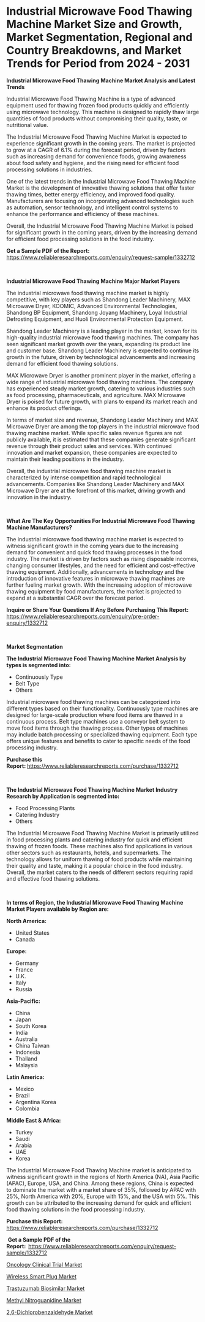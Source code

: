 <p><h1>Industrial Microwave Food Thawing Machine Market Size and Growth, Market Segmentation, Regional and Country Breakdowns, and Market Trends for Period from 2024 -  2031</h1></p><p><strong>Industrial Microwave Food Thawing Machine Market Analysis and Latest Trends</strong></p>
<p><p>Industrial Microwave Food Thawing Machine is a type of advanced equipment used for thawing frozen food products quickly and efficiently using microwave technology. This machine is designed to rapidly thaw large quantities of food products without compromising their quality, taste, or nutritional value.</p><p>The Industrial Microwave Food Thawing Machine Market is expected to experience significant growth in the coming years. The market is projected to grow at a CAGR of 6.1% during the forecast period, driven by factors such as increasing demand for convenience foods, growing awareness about food safety and hygiene, and the rising need for efficient food processing solutions in industries.</p><p>One of the latest trends in the Industrial Microwave Food Thawing Machine Market is the development of innovative thawing solutions that offer faster thawing times, better energy efficiency, and improved food quality. Manufacturers are focusing on incorporating advanced technologies such as automation, sensor technology, and intelligent control systems to enhance the performance and efficiency of these machines.</p><p>Overall, the Industrial Microwave Food Thawing Machine Market is poised for significant growth in the coming years, driven by the increasing demand for efficient food processing solutions in the food industry.</p></p>
<p><strong>Get a Sample PDF of the Report:&nbsp;</strong> <a href="https://www.reliableresearchreports.com/enquiry/request-sample/1332712">https://www.reliableresearchreports.com/enquiry/request-sample/1332712</a></p>
<p>&nbsp;</p>
<p><strong>Industrial Microwave Food Thawing Machine Major Market Players</strong></p>
<p><p>The industrial microwave food thawing machine market is highly competitive, with key players such as Shandong Leader Machinery, MAX Microwave Dryer, KOOMIC, Advanced Environmental Technologies, Shandong BP Equipment, Shandong Joyang Machinery, Loyal Industrial Defrosting Equipment, and Huoli Environmental Protection Equipment.</p><p>Shandong Leader Machinery is a leading player in the market, known for its high-quality industrial microwave food thawing machines. The company has seen significant market growth over the years, expanding its product line and customer base. Shandong Leader Machinery is expected to continue its growth in the future, driven by technological advancements and increasing demand for efficient food thawing solutions.</p><p>MAX Microwave Dryer is another prominent player in the market, offering a wide range of industrial microwave food thawing machines. The company has experienced steady market growth, catering to various industries such as food processing, pharmaceuticals, and agriculture. MAX Microwave Dryer is poised for future growth, with plans to expand its market reach and enhance its product offerings.</p><p>In terms of market size and revenue, Shandong Leader Machinery and MAX Microwave Dryer are among the top players in the industrial microwave food thawing machine market. While specific sales revenue figures are not publicly available, it is estimated that these companies generate significant revenue through their product sales and services. With continued innovation and market expansion, these companies are expected to maintain their leading positions in the industry.</p><p>Overall, the industrial microwave food thawing machine market is characterized by intense competition and rapid technological advancements. Companies like Shandong Leader Machinery and MAX Microwave Dryer are at the forefront of this market, driving growth and innovation in the industry.</p></p>
<p>&nbsp;</p>
<p><strong>What Are The Key Opportunities For Industrial Microwave Food Thawing Machine Manufacturers?</strong></p>
<p><p>The industrial microwave food thawing machine market is expected to witness significant growth in the coming years due to the increasing demand for convenient and quick food thawing processes in the food industry. The market is driven by factors such as rising disposable incomes, changing consumer lifestyles, and the need for efficient and cost-effective thawing equipment. Additionally, advancements in technology and the introduction of innovative features in microwave thawing machines are further fueling market growth. With the increasing adoption of microwave thawing equipment by food manufacturers, the market is projected to expand at a substantial CAGR over the forecast period.</p></p>
<p><strong>Inquire or Share Your Questions If Any Before Purchasing This Report:</strong> <a href="https://www.reliableresearchreports.com/enquiry/pre-order-enquiry/1332712">https://www.reliableresearchreports.com/enquiry/pre-order-enquiry/1332712</a></p>
<p>&nbsp;</p>
<p><strong>Market Segmentation</strong></p>
<p><strong>The Industrial Microwave Food Thawing Machine Market Analysis by types is segmented into:</strong></p>
<p><ul><li>Continuously Type</li><li>Belt Type</li><li>Others</li></ul></p>
<p><p>Industrial microwave food thawing machines can be categorized into different types based on their functionality. Continuously type machines are designed for large-scale production where food items are thawed in a continuous process. Belt type machines use a conveyor belt system to move food items through the thawing process. Other types of machines may include batch processing or specialized thawing equipment. Each type offers unique features and benefits to cater to specific needs of the food processing industry.</p></p>
<p><strong>Purchase this Report:&nbsp;</strong><a href="https://www.reliableresearchreports.com/purchase/1332712">https://www.reliableresearchreports.com/purchase/1332712</a></p>
<p>&nbsp;</p>
<p><strong>The Industrial Microwave Food Thawing Machine Market Industry Research by Application is segmented into:</strong></p>
<p><ul><li>Food Processing Plants</li><li>Catering Industry</li><li>Others</li></ul></p>
<p><p>The Industrial Microwave Food Thawing Machine Market is primarily utilized in food processing plants and catering industry for quick and efficient thawing of frozen foods. These machines also find applications in various other sectors such as restaurants, hotels, and supermarkets. The technology allows for uniform thawing of food products while maintaining their quality and taste, making it a popular choice in the food industry. Overall, the market caters to the needs of different sectors requiring rapid and effective food thawing solutions.</p></p>
<p>&nbsp;</p>
<p><strong>In terms of Region, the Industrial Microwave Food Thawing Machine Market Players available by Region are:</strong></p>
<p>
    <p> <strong> North America: </strong>
        <ul>
            <li>United States</li>
            <li>Canada</li>
        </ul>
        </p> 
    <p> <strong> Europe: </strong>
        <ul>
            <li>Germany</li>
            <li>France</li>
            <li>U.K.</li>
            <li>Italy</li>
            <li>Russia</li>
        </ul>
        </p> 
    <p> <strong> Asia-Pacific: </strong>
        <ul>
            <li>China</li>
            <li>Japan</li>
            <li>South Korea</li>
            <li>India</li>
            <li>Australia</li>
            <li>China Taiwan</li>
            <li>Indonesia</li>
            <li>Thailand</li>
            <li>Malaysia</li>
        </ul>
        </p> 
    <p> <strong> Latin America: </strong>
        <ul>
            <li>Mexico</li>
            <li>Brazil</li>
            <li>Argentina Korea</li>
            <li>Colombia</li>
        </ul>
        </p> 
    <p> <strong> Middle East & Africa: </strong>
        <ul>
            <li>Turkey</li>
            <li>Saudi</li>
            <li>Arabia</li>
            <li>UAE</li>
            <li>Korea</li>
        </ul>
    </p>
    </p>
<p><p>The Industrial Microwave Food Thawing Machine market is anticipated to witness significant growth in the regions of North America (NA), Asia Pacific (APAC), Europe, USA, and China. Among these regions, China is expected to dominate the market with a market share of 35%, followed by APAC with 25%, North America with 20%, Europe with 15%, and the USA with 5%. This growth can be attributed to the increasing demand for quick and efficient food thawing solutions in the food processing industry.</p></p>
<p><strong>Purchase this Report: </strong><a href="https://www.reliableresearchreports.com/purchase/1332712">https://www.reliableresearchreports.com/purchase/1332712</a></p>
<p>&nbsp;<strong>Get a Sample PDF of the Report:&nbsp;&nbsp;</strong><a href="https://www.reliableresearchreports.com/enquiry/request-sample/1332712">https://www.reliableresearchreports.com/enquiry/request-sample/1332712</a></p>
<p><strong></strong></p>
<p><p><a href="https://medium.com/@itzelheller546/oncology-clinical-trial-market-insights-into-market-cagr-market-trends-and-growth-strategies-2371e99e1ae6">Oncology Clinical Trial Market</a></p><p><a href="https://medium.com/@tammyjones1939/wireless-smart-plug-market-size-and-market-trends-complete-industry-overview-2024-to-2031-1fdcd663708b">Wireless Smart Plug Market</a></p><p><a href="https://medium.com/@itzelheller546/trastuzumab-biosimilar-market-size-cagr-trends-2024-2030-67f3ff82fef6">Trastuzumab Biosimilar Market</a></p><p><a href="https://issuu.com/reportprime-2/docs/methyl-nitroguanidine-market-size-2030.pptx">Methyl Nitroguanidine Market</a></p><p><a href="https://issuu.com/reportprime-2/docs/26-dichlorobenzaldehyde-market-size-2030.pptx">2,6-Dichlorobenzaldehyde Market</a></p></p>